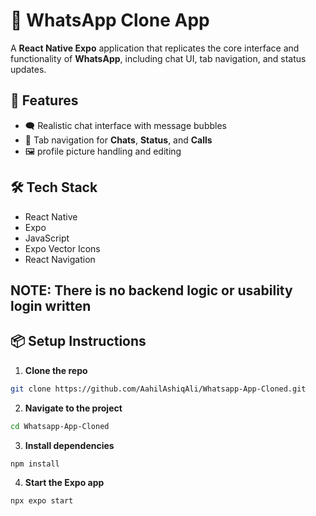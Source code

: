 # 💬 WhatsApp Clone App

A **React Native Expo** application that replicates the core interface and functionality of **WhatsApp**, including chat UI, tab navigation, and status updates.

## 🚀 Features

- 🗨️ Realistic chat interface with message bubbles  
- 🧭 Tab navigation for **Chats**, **Status**, and **Calls**  
- 🖼️ profile picture handling and editing  
  

## 🛠️ Tech Stack

- React Native  
- Expo  
- JavaScript 
- Expo Vector Icons  
- React Navigation

## NOTE: There is no backend logic or usability login written

## 📦 Setup Instructions

1. **Clone the repo**  
```bash
git clone https://github.com/AahilAshiqAli/Whatsapp-App-Cloned.git
```

2. **Navigate to the project**

```bash
cd Whatsapp-App-Cloned
```

3. **Install dependencies**
```bash
npm install
```

4. **Start the Expo app**
```bash
npx expo start
```
